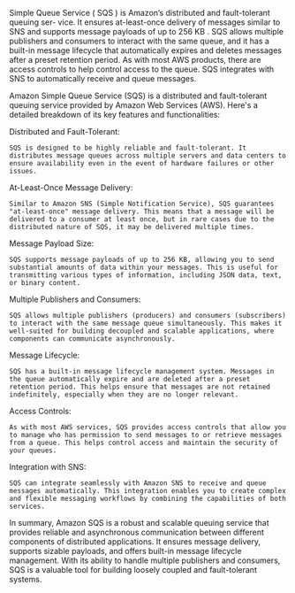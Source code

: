 Simple Queue Service ( SQS ) is Amazon’s distributed and fault-tolerant queuing ser-
vice. It ensures at-least-once delivery of messages similar to SNS and supports message
payloads of up to 256 KB . SQS allows multiple publishers and consumers to interact
with the same queue, and it has a built-in message lifecycle that automatically expires
and deletes messages after a preset retention period. As with most AWS products,
there are access controls to help control access to the queue. SQS integrates with SNS
to automatically receive and queue messages.


Amazon Simple Queue Service (SQS) is a distributed and fault-tolerant queuing service provided by Amazon Web Services (AWS). Here's a detailed breakdown of its key features and functionalities:

Distributed and Fault-Tolerant:

    SQS is designed to be highly reliable and fault-tolerant. It distributes message queues across multiple servers and data centers to ensure availability even in the event of hardware failures or other issues.

At-Least-Once Message Delivery:

    Similar to Amazon SNS (Simple Notification Service), SQS guarantees "at-least-once" message delivery. This means that a message will be delivered to a consumer at least once, but in rare cases due to the distributed nature of SQS, it may be delivered multiple times.

Message Payload Size:

    SQS supports message payloads of up to 256 KB, allowing you to send substantial amounts of data within your messages. This is useful for transmitting various types of information, including JSON data, text, or binary content.

Multiple Publishers and Consumers:

    SQS allows multiple publishers (producers) and consumers (subscribers) to interact with the same message queue simultaneously. This makes it well-suited for building decoupled and scalable applications, where components can communicate asynchronously.

Message Lifecycle:

    SQS has a built-in message lifecycle management system. Messages in the queue automatically expire and are deleted after a preset retention period. This helps ensure that messages are not retained indefinitely, especially when they are no longer relevant.

Access Controls:

    As with most AWS services, SQS provides access controls that allow you to manage who has permission to send messages to or retrieve messages from a queue. This helps control access and maintain the security of your queues.

Integration with SNS:

    SQS can integrate seamlessly with Amazon SNS to receive and queue messages automatically. This integration enables you to create complex and flexible messaging workflows by combining the capabilities of both services.

In summary, Amazon SQS is a robust and scalable queuing service that provides reliable and asynchronous communication between different components of distributed applications. It ensures message delivery, supports sizable payloads, and offers built-in message lifecycle management. With its ability to handle multiple publishers and consumers, SQS is a valuable tool for building loosely coupled and fault-tolerant systems.